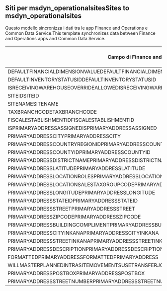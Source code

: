 ## <a name="sites-to-msdyn_operationalsites"></a><span data-ttu-id="f5b4b-101">Siti per msdyn_operationalsites</span><span class="sxs-lookup"><span data-stu-id="f5b4b-101">Sites to msdyn_operationalsites</span></span>

<span data-ttu-id="f5b4b-102">Questo modello sincronizza i dati tra le app Finance and Operations e Common Data Service.</span><span class="sxs-lookup"><span data-stu-id="f5b4b-102">This template synchronizes data between Finance and Operations apps and Common Data Service.</span></span>

<span data-ttu-id="f5b4b-103">Campo di Finance and Operations</span><span class="sxs-lookup"><span data-stu-id="f5b4b-103">Finance and Operations field</span></span> | <span data-ttu-id="f5b4b-104">Tipo di mappa</span><span class="sxs-lookup"><span data-stu-id="f5b4b-104">Map type</span></span> | <span data-ttu-id="f5b4b-105">Altro campo di Dynamics 365</span><span class="sxs-lookup"><span data-stu-id="f5b4b-105">Other Dynamics 365 field</span></span> | <span data-ttu-id="f5b4b-106">Valore predefinito</span><span class="sxs-lookup"><span data-stu-id="f5b4b-106">Default value</span></span>
---|---|---|---
<span data-ttu-id="f5b4b-107">DEFAULTFINANCIALDIMENSIONVALUE</span><span class="sxs-lookup"><span data-stu-id="f5b4b-107">DEFAULTFINANCIALDIMENSIONVALUE</span></span> | >< | <span data-ttu-id="f5b4b-108">msdyn_defaultfinancialdimensionvalue</span><span class="sxs-lookup"><span data-stu-id="f5b4b-108">msdyn_defaultfinancialdimensionvalue</span></span> | 
<span data-ttu-id="f5b4b-109">DEFAULTINVENTORYSTATUSID</span><span class="sxs-lookup"><span data-stu-id="f5b4b-109">DEFAULTINVENTORYSTATUSID</span></span> | >< | <span data-ttu-id="f5b4b-110">msdyn_defaultinventorystatusid</span><span class="sxs-lookup"><span data-stu-id="f5b4b-110">msdyn_defaultinventorystatusid</span></span> | 
<span data-ttu-id="f5b4b-111">ISRECEIVINGWAREHOUSEOVERRIDEALLOWED</span><span class="sxs-lookup"><span data-stu-id="f5b4b-111">ISRECEIVINGWAREHOUSEOVERRIDEALLOWED</span></span> | >< | <span data-ttu-id="f5b4b-112">msdyn_isreceivingwarehouseoverrideallowed</span><span class="sxs-lookup"><span data-stu-id="f5b4b-112">msdyn_isreceivingwarehouseoverrideallowed</span></span> | 
<span data-ttu-id="f5b4b-113">SITEID</span><span class="sxs-lookup"><span data-stu-id="f5b4b-113">SITEID</span></span> | >< | <span data-ttu-id="f5b4b-114">msdyn_siteid</span><span class="sxs-lookup"><span data-stu-id="f5b4b-114">msdyn_siteid</span></span> | 
<span data-ttu-id="f5b4b-115">SITENAME</span><span class="sxs-lookup"><span data-stu-id="f5b4b-115">SITENAME</span></span> | >< | <span data-ttu-id="f5b4b-116">msdyn_sitename</span><span class="sxs-lookup"><span data-stu-id="f5b4b-116">msdyn_sitename</span></span> | 
<span data-ttu-id="f5b4b-117">TAXBRANCHCODE</span><span class="sxs-lookup"><span data-stu-id="f5b4b-117">TAXBRANCHCODE</span></span> | >< | <span data-ttu-id="f5b4b-118">msdyn_taxbranchcode</span><span class="sxs-lookup"><span data-stu-id="f5b4b-118">msdyn_taxbranchcode</span></span> | 
<span data-ttu-id="f5b4b-119">FISCALESTABLISHMENTID</span><span class="sxs-lookup"><span data-stu-id="f5b4b-119">FISCALESTABLISHMENTID</span></span> | >< | <span data-ttu-id="f5b4b-120">msdyn_fiscalestablishmentid</span><span class="sxs-lookup"><span data-stu-id="f5b4b-120">msdyn_fiscalestablishmentid</span></span> | 
<span data-ttu-id="f5b4b-121">ISPRIMARYADDRESSASSIGNED</span><span class="sxs-lookup"><span data-stu-id="f5b4b-121">ISPRIMARYADDRESSASSIGNED</span></span> | >< | <span data-ttu-id="f5b4b-122">msdyn_isprimaryaddressassigned</span><span class="sxs-lookup"><span data-stu-id="f5b4b-122">msdyn_isprimaryaddressassigned</span></span> | 
<span data-ttu-id="f5b4b-123">PRIMARYADDRESSCITY</span><span class="sxs-lookup"><span data-stu-id="f5b4b-123">PRIMARYADDRESSCITY</span></span> | >< | <span data-ttu-id="f5b4b-124">msdyn_primaryaddresscity</span><span class="sxs-lookup"><span data-stu-id="f5b4b-124">msdyn_primaryaddresscity</span></span> | 
<span data-ttu-id="f5b4b-125">PRIMARYADDRESSCOUNTRYREGIONID</span><span class="sxs-lookup"><span data-stu-id="f5b4b-125">PRIMARYADDRESSCOUNTRYREGIONID</span></span> | >< | <span data-ttu-id="f5b4b-126">msdyn_primaryaddresscountryregionid</span><span class="sxs-lookup"><span data-stu-id="f5b4b-126">msdyn_primaryaddresscountryregionid</span></span> | 
<span data-ttu-id="f5b4b-127">PRIMARYADDRESSCOUNTYID</span><span class="sxs-lookup"><span data-stu-id="f5b4b-127">PRIMARYADDRESSCOUNTYID</span></span> | >< | <span data-ttu-id="f5b4b-128">msdyn_primaryaddresscountyid</span><span class="sxs-lookup"><span data-stu-id="f5b4b-128">msdyn_primaryaddresscountyid</span></span> | 
<span data-ttu-id="f5b4b-129">PRIMARYADDRESSDISTRICTNAME</span><span class="sxs-lookup"><span data-stu-id="f5b4b-129">PRIMARYADDRESSDISTRICTNAME</span></span> | >< | <span data-ttu-id="f5b4b-130">msdyn_primaryaddressdistrictname</span><span class="sxs-lookup"><span data-stu-id="f5b4b-130">msdyn_primaryaddressdistrictname</span></span> | 
<span data-ttu-id="f5b4b-131">PRIMARYADDRESSLATITUDE</span><span class="sxs-lookup"><span data-stu-id="f5b4b-131">PRIMARYADDRESSLATITUDE</span></span> | >< | <span data-ttu-id="f5b4b-132">msdyn_primaryaddresslatitude</span><span class="sxs-lookup"><span data-stu-id="f5b4b-132">msdyn_primaryaddresslatitude</span></span> | 
<span data-ttu-id="f5b4b-133">PRIMARYADDRESSLOCATIONROLES</span><span class="sxs-lookup"><span data-stu-id="f5b4b-133">PRIMARYADDRESSLOCATIONROLES</span></span> | >< | <span data-ttu-id="f5b4b-134">msdyn_primaryaddresslocationrole</span><span class="sxs-lookup"><span data-stu-id="f5b4b-134">msdyn_primaryaddresslocationrole</span></span> | 
<span data-ttu-id="f5b4b-135">PRIMARYADDRESSLOCATIONSALESTAXGROUPCODE</span><span class="sxs-lookup"><span data-stu-id="f5b4b-135">PRIMARYADDRESSLOCATIONSALESTAXGROUPCODE</span></span> | >< | <span data-ttu-id="f5b4b-136">msdyn_primaryaddresslocationsalestaxgroupcode</span><span class="sxs-lookup"><span data-stu-id="f5b4b-136">msdyn_primaryaddresslocationsalestaxgroupcode</span></span> | 
<span data-ttu-id="f5b4b-137">PRIMARYADDRESSLONGITUDE</span><span class="sxs-lookup"><span data-stu-id="f5b4b-137">PRIMARYADDRESSLONGITUDE</span></span> | >< | <span data-ttu-id="f5b4b-138">msdyn_primaryaddresslongitude</span><span class="sxs-lookup"><span data-stu-id="f5b4b-138">msdyn_primaryaddresslongitude</span></span> | 
<span data-ttu-id="f5b4b-139">PRIMARYADDRESSSTATEID</span><span class="sxs-lookup"><span data-stu-id="f5b4b-139">PRIMARYADDRESSSTATEID</span></span> | >< | <span data-ttu-id="f5b4b-140">msdyn_primaryaddressstateid</span><span class="sxs-lookup"><span data-stu-id="f5b4b-140">msdyn_primaryaddressstateid</span></span> | 
<span data-ttu-id="f5b4b-141">PRIMARYADDRESSSTREET</span><span class="sxs-lookup"><span data-stu-id="f5b4b-141">PRIMARYADDRESSSTREET</span></span> | >< | <span data-ttu-id="f5b4b-142">msdyn_primaryaddressstreet</span><span class="sxs-lookup"><span data-stu-id="f5b4b-142">msdyn_primaryaddressstreet</span></span> | 
<span data-ttu-id="f5b4b-143">PRIMARYADDRESSZIPCODE</span><span class="sxs-lookup"><span data-stu-id="f5b4b-143">PRIMARYADDRESSZIPCODE</span></span> | >< | <span data-ttu-id="f5b4b-144">msdyn_primaryaddresszipcode</span><span class="sxs-lookup"><span data-stu-id="f5b4b-144">msdyn_primaryaddresszipcode</span></span> | 
<span data-ttu-id="f5b4b-145">PRIMARYADDRESSBUILDINGCOMPLIMENT</span><span class="sxs-lookup"><span data-stu-id="f5b4b-145">PRIMARYADDRESSBUILDINGCOMPLIMENT</span></span> | >< | <span data-ttu-id="f5b4b-146">msdyn_primaryaddressbuildingcompliment</span><span class="sxs-lookup"><span data-stu-id="f5b4b-146">msdyn_primaryaddressbuildingcompliment</span></span> | 
<span data-ttu-id="f5b4b-147">PRIMARYADDRESSCITYINKANA</span><span class="sxs-lookup"><span data-stu-id="f5b4b-147">PRIMARYADDRESSCITYINKANA</span></span> | >< | <span data-ttu-id="f5b4b-148">msdyn_primaryaddresscityinkana</span><span class="sxs-lookup"><span data-stu-id="f5b4b-148">msdyn_primaryaddresscityinkana</span></span> | 
<span data-ttu-id="f5b4b-149">PRIMARYADDRESSSTREETINKANA</span><span class="sxs-lookup"><span data-stu-id="f5b4b-149">PRIMARYADDRESSSTREETINKANA</span></span> | >< | <span data-ttu-id="f5b4b-150">msdyn_primaryaddressstreetinkana</span><span class="sxs-lookup"><span data-stu-id="f5b4b-150">msdyn_primaryaddressstreetinkana</span></span> | 
<span data-ttu-id="f5b4b-151">PRIMARYADDRESSDESCRIPTION</span><span class="sxs-lookup"><span data-stu-id="f5b4b-151">PRIMARYADDRESSDESCRIPTION</span></span> | >< | <span data-ttu-id="f5b4b-152">msdyn_primaryaddressdescription</span><span class="sxs-lookup"><span data-stu-id="f5b4b-152">msdyn_primaryaddressdescription</span></span> | 
<span data-ttu-id="f5b4b-153">FORMATTEDPRIMARYADDRESS</span><span class="sxs-lookup"><span data-stu-id="f5b4b-153">FORMATTEDPRIMARYADDRESS</span></span> | >< | <span data-ttu-id="f5b4b-154">msdyn_formattedprimaryaddress</span><span class="sxs-lookup"><span data-stu-id="f5b4b-154">msdyn_formattedprimaryaddress</span></span> | 
<span data-ttu-id="f5b4b-155">WILLMASTERPLANNEDINTRASITEMOVEMENTSUSETRANSFERJOURNALS</span><span class="sxs-lookup"><span data-stu-id="f5b4b-155">WILLMASTERPLANNEDINTRASITEMOVEMENTSUSETRANSFERJOURNALS</span></span> | >< | <span data-ttu-id="f5b4b-156">msdyn_masterplannedusestransferjournal</span><span class="sxs-lookup"><span data-stu-id="f5b4b-156">msdyn_masterplannedusestransferjournal</span></span> | 
<span data-ttu-id="f5b4b-157">PRIMARYADDRESSPOSTBOX</span><span class="sxs-lookup"><span data-stu-id="f5b4b-157">PRIMARYADDRESSPOSTBOX</span></span> | >< | <span data-ttu-id="f5b4b-158">msdyn_primaryaddresspostbox</span><span class="sxs-lookup"><span data-stu-id="f5b4b-158">msdyn_primaryaddresspostbox</span></span> | 
<span data-ttu-id="f5b4b-159">PRIMARYADDRESSSTREETNUMBER</span><span class="sxs-lookup"><span data-stu-id="f5b4b-159">PRIMARYADDRESSSTREETNUMBER</span></span> | >< | <span data-ttu-id="f5b4b-160">msdyn_primaryaddressstreetnumber</span><span class="sxs-lookup"><span data-stu-id="f5b4b-160">msdyn_primaryaddressstreetnumber</span></span> | 
